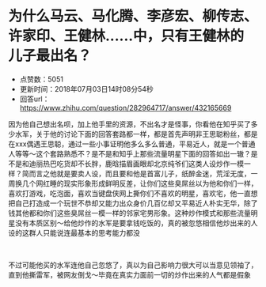 # 为什么马云、马化腾、李彦宏、柳传志、许家印、王健林......中，只有王健林的儿子最出名？
- 点赞数：5051
- 更新时间：2018年07月03日14时08分54秒
- 回答url：https://www.zhihu.com/question/282964717/answer/432165669
<body>
 <p data-pid="eVoj8w6S">因为他自己想出名呗，加上他手里的资源，不出名才是怪事，你看他在知乎买了多少水军，关于他的讨论下面的回答套路都一样，都是首先声明非王思聪粉丝，都是在xxx偶遇王思聪，通过一些小事证明他多么多么普通，平易近人，就是一个普通人等等～这个套路熟悉不？是不是和知乎上那些流量明星下面的回答如出一辙？是不是和迪丽热巴吃货却不长胖，鹿晗描眉画眼却北京纯爷们这类人设炒作一模一样？简而言之他就是要卖人设，而且要和他是首富儿子，纸醉金迷，荒淫无度，一周换几个网红睡的现实形象形成鲜明反差，让你们这些臭屌丝以为他和你们一样，喜欢打游戏，吃泡面，喜欢当键盘侠网上撕你们不喜欢的明星，喜欢宅，他一直想把自己打造成一个玩世不恭却又能力出众身价几百亿却又平易近人朴实无华，除了钱其他都和你们这些臭屌丝一模一样的邻家宅男形象。这种炒作模式和那些流量明星没有本质区别～给他炒作的水军是要拿钱吃饭的，真的被忽悠相信他炒出来的人设的这群人只能说连最基本的思考能力都没</p>
 <p class="ztext-empty-paragraph"><br></p>
 <p data-pid="9gRUypfb">不过可能他买的水军连他自己忽悠了，真以为自己影响力很大可以当意见领袖了，直到他撕雷军，被网友倒戈～毕竟在真实力面前一切的炒作出来的人气都是假象</p>
</body>